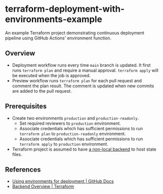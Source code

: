 # terraform-deployment-with-environments-example

An example Terraform project demonstrating continuous deployment pipeline using GitHub Actions' environment function. 

## Overview

- Deployment workflow runs every time `main` branch is updated. It first runs `terraform plan` and require a manual approval. `terraform apply` will be executed when the job is approved.
- Preview workflow runs `terraform plan` for each pull request and comment the plan result. The comment is updated when new commits are added to the pull request.

## Prerequisites

- Create two environments `production` and `production-readonly`.
    - Set required reviewers to `production` environment.
    - Associate credentials which has sufficient permissions to run `terraform plan` to `production-readonly` environment.
    - Associate credentials which has sufficient permissions to run `terraform apply` to `production` environment.
- Terraform project is assumed to have [a non-local backend](https://www.terraform.io/cdktf/concepts/remote-backends) to host state files.

## References

- [Using environments for deployment | GitHub Docs](https://docs.github.com/en/actions/deployment/targeting-different-environments/using-environments-for-deployment)
- [Backend Overview | Terraform](https://www.terraform.io/language/settings/backends)